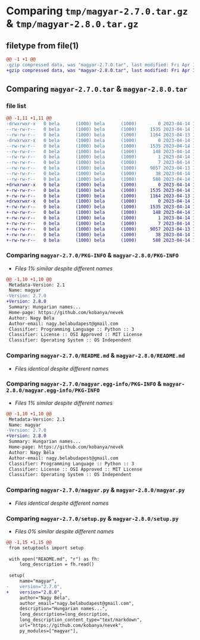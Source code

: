 # Comparing `tmp/magyar-2.7.0.tar.gz` & `tmp/magyar-2.8.0.tar.gz`

## filetype from file(1)

```diff
@@ -1 +1 @@
-gzip compressed data, was "magyar-2.7.0.tar", last modified: Fri Apr 14 16:27:17 2023, max compression
+gzip compressed data, was "magyar-2.8.0.tar", last modified: Fri Apr 14 16:37:19 2023, max compression
```

## Comparing `magyar-2.7.0.tar` & `magyar-2.8.0.tar`

### file list

```diff
@@ -1,11 +1,11 @@
-drwxrwxr-x   0 bela      (1000) bela      (1000)        0 2023-04-14 16:27:17.017003 magyar-2.7.0/
--rw-rw-r--   0 bela      (1000) bela      (1000)     1535 2023-04-14 16:27:17.017003 magyar-2.7.0/PKG-INFO
--rw-rw-r--   0 bela      (1000) bela      (1000)     1164 2023-04-13 19:21:03.000000 magyar-2.7.0/README.md
-drwxrwxr-x   0 bela      (1000) bela      (1000)        0 2023-04-14 16:27:17.017003 magyar-2.7.0/magyar.egg-info/
--rw-rw-r--   0 bela      (1000) bela      (1000)     1535 2023-04-14 16:27:16.000000 magyar-2.7.0/magyar.egg-info/PKG-INFO
--rw-rw-r--   0 bela      (1000) bela      (1000)      148 2023-04-14 16:27:16.000000 magyar-2.7.0/magyar.egg-info/SOURCES.txt
--rw-rw-r--   0 bela      (1000) bela      (1000)        1 2023-04-14 16:27:16.000000 magyar-2.7.0/magyar.egg-info/dependency_links.txt
--rw-rw-r--   0 bela      (1000) bela      (1000)        7 2023-04-14 16:27:16.000000 magyar-2.7.0/magyar.egg-info/top_level.txt
--rw-rw-r--   0 bela      (1000) bela      (1000)     9057 2023-04-13 19:56:03.000000 magyar-2.7.0/magyar.py
--rw-rw-r--   0 bela      (1000) bela      (1000)       38 2023-04-14 16:27:17.017003 magyar-2.7.0/setup.cfg
--rw-rw-r--   0 bela      (1000) bela      (1000)      588 2023-04-14 16:26:47.000000 magyar-2.7.0/setup.py
+drwxrwxr-x   0 bela      (1000) bela      (1000)        0 2023-04-14 16:37:19.105306 magyar-2.8.0/
+-rw-rw-r--   0 bela      (1000) bela      (1000)     1535 2023-04-14 16:37:19.105306 magyar-2.8.0/PKG-INFO
+-rw-rw-r--   0 bela      (1000) bela      (1000)     1164 2023-04-13 19:21:03.000000 magyar-2.8.0/README.md
+drwxrwxr-x   0 bela      (1000) bela      (1000)        0 2023-04-14 16:37:19.105306 magyar-2.8.0/magyar.egg-info/
+-rw-rw-r--   0 bela      (1000) bela      (1000)     1535 2023-04-14 16:37:19.000000 magyar-2.8.0/magyar.egg-info/PKG-INFO
+-rw-rw-r--   0 bela      (1000) bela      (1000)      148 2023-04-14 16:37:19.000000 magyar-2.8.0/magyar.egg-info/SOURCES.txt
+-rw-rw-r--   0 bela      (1000) bela      (1000)        1 2023-04-14 16:37:19.000000 magyar-2.8.0/magyar.egg-info/dependency_links.txt
+-rw-rw-r--   0 bela      (1000) bela      (1000)        7 2023-04-14 16:37:19.000000 magyar-2.8.0/magyar.egg-info/top_level.txt
+-rw-rw-r--   0 bela      (1000) bela      (1000)     9057 2023-04-13 19:56:03.000000 magyar-2.8.0/magyar.py
+-rw-rw-r--   0 bela      (1000) bela      (1000)       38 2023-04-14 16:37:19.105306 magyar-2.8.0/setup.cfg
+-rw-rw-r--   0 bela      (1000) bela      (1000)      588 2023-04-14 16:35:12.000000 magyar-2.8.0/setup.py
```

### Comparing `magyar-2.7.0/PKG-INFO` & `magyar-2.8.0/PKG-INFO`

 * *Files 1% similar despite different names*

```diff
@@ -1,10 +1,10 @@
 Metadata-Version: 2.1
 Name: magyar
-Version: 2.7.0
+Version: 2.8.0
 Summary: Hungarian names...
 Home-page: https://github.com/kobanya/nevek
 Author: Nagy Béla
 Author-email: nagy.belabudapest@gmail.com
 Classifier: Programming Language :: Python :: 3
 Classifier: License :: OSI Approved :: MIT License
 Classifier: Operating System :: OS Independent
```

### Comparing `magyar-2.7.0/README.md` & `magyar-2.8.0/README.md`

 * *Files identical despite different names*

### Comparing `magyar-2.7.0/magyar.egg-info/PKG-INFO` & `magyar-2.8.0/magyar.egg-info/PKG-INFO`

 * *Files 1% similar despite different names*

```diff
@@ -1,10 +1,10 @@
 Metadata-Version: 2.1
 Name: magyar
-Version: 2.7.0
+Version: 2.8.0
 Summary: Hungarian names...
 Home-page: https://github.com/kobanya/nevek
 Author: Nagy Béla
 Author-email: nagy.belabudapest@gmail.com
 Classifier: Programming Language :: Python :: 3
 Classifier: License :: OSI Approved :: MIT License
 Classifier: Operating System :: OS Independent
```

### Comparing `magyar-2.7.0/magyar.py` & `magyar-2.8.0/magyar.py`

 * *Files identical despite different names*

### Comparing `magyar-2.7.0/setup.py` & `magyar-2.8.0/setup.py`

 * *Files 0% similar despite different names*

```diff
@@ -1,15 +1,15 @@
 from setuptools import setup
 
 with open("README.md", "r") as fh:
     long_description = fh.read()
 
 setup(
     name="magyar",
-    version="2.7.0",
+    version="2.8.0",
     author="Nagy Béla",
     author_email="nagy.belabudapest@gmail.com",
     description="Hungarian names...",
     long_description=long_description,
     long_description_content_type="text/markdown",
     url="https://github.com/kobanya/nevek",
     py_modules=["magyar"],
```

